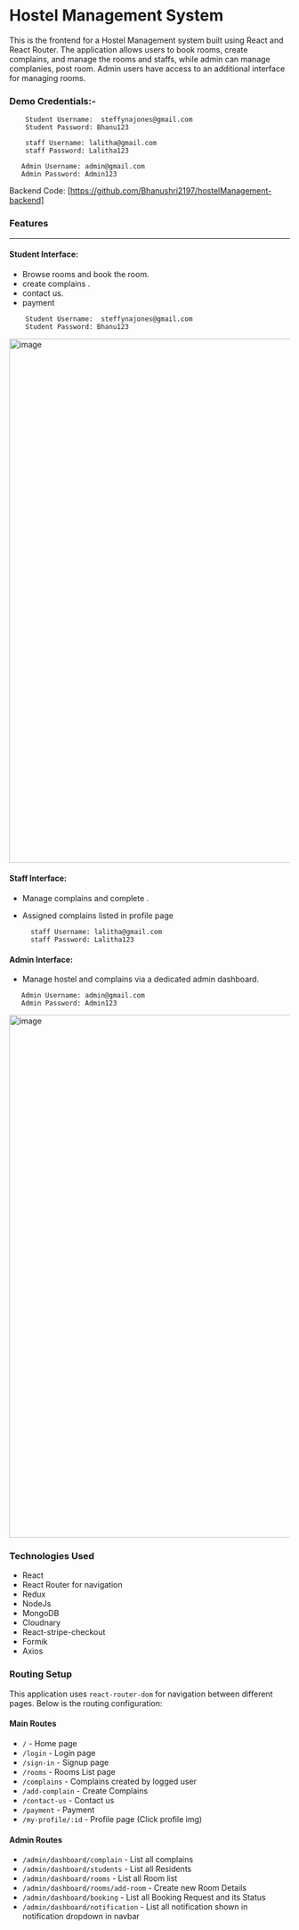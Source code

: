 # Hostel Management System

This is the frontend for a Hostel Management system built using React and React Router. The application allows users to book rooms, create complains, and manage the  rooms and staffs, while admin can manage complanies, post room. Admin users have access to an additional interface for managing rooms.

### Demo Credentials:-

````
    Student Username:  steffynajones@gmail.com
    Student Password: Bhanu123
````

`````
    staff Username: lalitha@gmail.com
    staff Password: Lalitha123
`````

`````
   Admin Username: admin@gmail.com
   Admin Password: Admin123
`````
Backend Code: [https://github.com/Bhanushri2197/hostelManagement-backend]


### Features
----
#### Student Interface:

+ Browse rooms and book the room.
+ create complains  .
+ contact us.
+ payment

````
    Student Username:  steffynajones@gmail.com
    Student Password: Bhanu123
````

<img width="941" alt="image" src="https://github.com/user-attachments/assets/570fbe84-d56c-4112-9d6d-768efd161adf">



#### Staff Interface:

+ Manage complains and complete .
+ Assigned complains listed in profile page

  `````
    staff Username: lalitha@gmail.com
    staff Password: Lalitha123
  `````





#### Admin Interface:

+ Manage hostel and complains via a dedicated admin dashboard.


`````
   Admin Username: admin@gmail.com
   Admin Password: Admin123
`````
<img width="938" alt="image" src="https://github.com/user-attachments/assets/cf29cac1-03ba-4668-bd82-170316e5a4a1">




### Technologies Used

+ React
+ React Router for navigation
+ Redux
+ NodeJs
+ MongoDB
+ Cloudnary
+ React-stripe-checkout
+ Formik
+ Axios


### Routing Setup
This application uses `react-router-dom` for navigation between different pages. Below is the routing configuration:

#### Main Routes

+ `/` - Home page
+ `/login` - Login page
+ `/sign-in` - Signup page
+ `/rooms` - Rooms List page
+ `/complains` - Complains created by logged user
+ `/add-complain` - Create Complains
+ `/contact-us` - Contact us
+ `/payment` - Payment
+ `/my-profile/:id` - Profile page (Click profile img)


#### Admin Routes

+ `/admin/dashboard/complain`  - List all complains
+ `/admin/dashboard/students` - List all Residents
+ `/admin/dashboard/rooms` - List all Room list
+ `/admin/dashboard/rooms/add-room` - Create new Room Details
+ `/admin/dashboard/booking` - List all Booking Request and its Status
+ `/admin/dashboard/notification` - List all notification shown in notification dropdown in navbar

